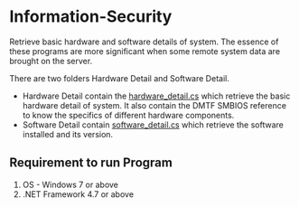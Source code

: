 # Information-Security
Retrieve basic hardware and software details of system. The essence of these programs are more significant when some remote system data are brought on the server.<br/>

There are two folders Hardware Detail and Software Detail.<br/> 
- Hardware Detail contain the [hardware_detail.cs](https://github.com/pawangupta097/Information-Security/blob/main/Hardware%20Detail/hardware_details.cs) which retrieve the basic hardware detail of system. It also contain the DMTF SMBIOS reference to know the specifics of different hardware components.</br>
- Software Detail contain [software_detail.cs](https://github.com/pawangupta097/Information-Security/blob/main/Software%20Detail/software_detail.cs) which retrieve the software installed and its version.<br/>

## Requirement to run Program
1. OS - Windows 7 or above
2. .NET Framework 4.7 or above<br/>

<!--There are two programs [Hardware Detail](https://github.com/pawangupta097/Information-Security/blob/main/Hardware%20Detail/hardware_details.cs) and [Software Detail](https://github.com/pawangupta097/Information-Security/blob/main/Software%20Detail/software_detail.cs). Hardware details contain basic OS, disk, printer, network data etc. Software detail contain software installed and its version.-->
